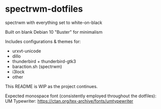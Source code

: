 # spectrwm-dotfiles

spectrwm with everything set to white-on-black

Built on blank Debian 10 "Buster" for minimalism

Includes configurations & themes for:
* urxvt-unicode
* dillo
* thunderbird + thunderbird-gtk3
* baraction.sh (spectrwm)
* i3lock
* other

This README is WIP as the project continues.

Expected monospace font (consistently employed throughout the dotfiles):
UM Typewriter: https://ctan.org/tex-archive/fonts/umtypewriter
